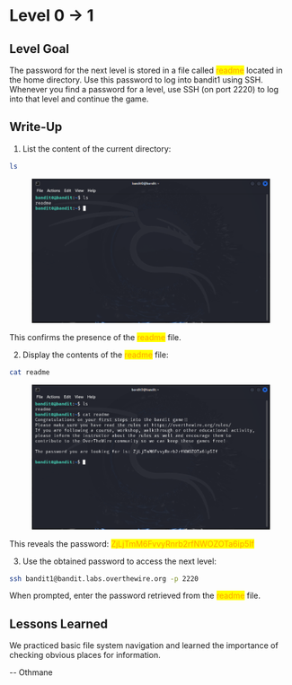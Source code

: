 # Level 0 → 1

## Level Goal

The password for the next level is stored in a file called <mark style="color:orange;">readme</mark> located in the home directory. Use this password to log into bandit1 using SSH. Whenever you find a password for a level, use SSH (on port 2220) to log into that level and continue the game.



## Write-Up

1. List the content of the current directory:

```sh
ls
```

<figure><img src="../../../.gitbook/assets/image (1) (1) (1) (1) (1).png" alt="ls"><figcaption></figcaption></figure>

This confirms the presence of the <mark style="color:orange;">readme</mark> file.

2. Display the contents of the <mark style="color:orange;">readme</mark> file:

```sh
cat readme
```

<figure><img src="../../../.gitbook/assets/image (2) (1) (1) (1) (1).png" alt="cat readme"><figcaption></figcaption></figure>

This reveals the password: <mark style="color:orange;">ZjLjTmM6FvvyRnrb2rfNWOZOTa6ip5If</mark>

3. Use the obtained password to access the next level:

```sh
ssh bandit1@bandit.labs.overthewire.org -p 2220
```

When prompted, enter the password retrieved from the <mark style="color:orange;">readme</mark> file.



## Lessons Learned

We practiced basic file system navigation and learned the importance of checking obvious places for information.



\-- Othmane




